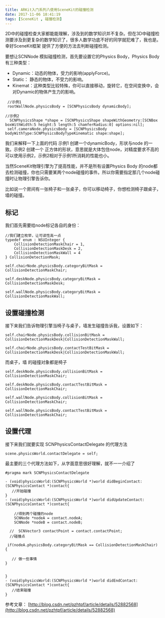 ```yaml
---
title: ARKit入门系列八使用SceneKit的碰撞检测
date: 2017-11-06 18:41:19
tags: [SceneKit , 碰撞检测]
---
```



2D中的碰撞检查大家都能能理解，涉及到的数学知识并不复杂。但在3D中碰撞检测要涉及到更复杂的数学知识了，很多人数学功底不好的同学就犯难了，我也是。幸好SceneKit框架 提供了方便的方法去判断碰撞检测。

要想让SCNNode 模拟碰撞检测，首先要设置它的Physics Body，Physics Body有三种类型： 

 * Dynamic：动态的物体，受力的影响(applyForce)。 
 * Static： 静态的物体，不受力的影响。 
 * Kinemat：这种类型比较特殊，你可以直接移动，旋转它，在空间变换中，会对Dynamic的物体产生力的影响。

```
 //示例1
 rootWallNode.physicsBody = [SCNPhysicsBody dynamicBody];
```

<!-- more -->

```
//示例2
  SCNPhysicsShape *shape = [SCNPhysicsShape shapeWithGeometry:[SCNBox boxWithWidth:5 height:5 length:5 chamferRadius:0] options:nil];
 self.cameraNode.physicsBody = [SCNPhysicsBody bodyWithType:SCNPhysicsBodyTypeKinematic shape:shape];
 ```

我们来解释一下上面的代码 示例1 创建一个dynamicBody，形状与node 的一致。示例2 创建一个 正方体的形状，意思就是大体包住node，对精度要求不高的可以使用示例2，示例2相对于示例1所消耗的性能也小。

当然SceneKit物理引擎为了提高性能，并不是所有设置Physics Body 的node都去检测碰撞，你也只需要某两个node碰撞的事件。所以你需要指定那几个node碰撞时让物理引擎告诉你。

比如说一个房间有一张椅子和一张桌子，你可以移动椅子，你想检测椅子跟桌子，墙的碰撞。 

## 标记

 我们首先需要给node标记各自的身份：

```
//我们建立枚举，让可读性高一点
typedef enum : NSUInteger {
    CollisionDetectionMaskChair = 1,
    CollisionDetectionMaskDesk = 2,
    CollisionDetectionMaskWall = 4
} CollisionDetectionMask;

self.chairNode.physicsBody.categoryBitMask = CollisionDetectionMaskChair;

self.deskNode.physicsBody.categoryBitMask = CollisionDetectionMaskDesk;

self.wallNode.physicsBody.categoryBitMask = CollisionDetectionMaskWall;
```

## 设置碰撞检测

接下来我们告诉物理引擎当椅子与桌子，墙发生碰撞告诉我，设置如下：

```
self.chairNode.physicsBody.collisionBitMask = CollisionDetectionMaskDesk|CollisionDetectionMaskWall;

self.chairNode.physicsBody.contactTestBitMask = CollisionDetectionMaskDesk|CollisionDetectionMaskWall;
```

而桌子，墙 的碰撞对象都是椅子

```
self.deskNode.physicsBody.collisionBitMask = CollisionDetectionMaskChair;

self.deskNode.physicsBody.contactTestBitMask = CollisionDetectionMaskChair;

self.wallNode.physicsBody.collisionBitMask = CollisionDetectionMaskChair;

self.wallNode.physicsBody.contactTestBitMask = CollisionDetectionMaskChair;
```

##  设置代理

 接下来我们就要实现 SCNPhysicsContactDelegate 的代理方法

```
scene.physicsWorld.contactDelegate = self;
```

最主要的三个代理方法如下，从字面意思很好理解，就不一一介绍了

```
#pragma mark SCNPhysicsContactDelegate

- (void)physicsWorld:(SCNPhysicsWorld *)world didBeginContact:(SCNPhysicsContact *)contact{
   //开始碰撞
}
- (void)physicsWorld:(SCNPhysicsWorld *)world didUpdateContact:(SCNPhysicsContact *)contact{

    //得到两个碰撞的node
    SCNNode *nodeA = contact.nodeA;
    SCNNode *nodeB = contact.nodeB;

  //  SCNVector3 contactPoint = contact.contactPoint;
  //碰撞点

 if(nodeA.physicsBody.categoryBitMask == CollisionDetectionMaskChair)                      {

   // 做一些事情
}


}
- (void)physicsWorld:(SCNPhysicsWorld *)world didEndContact:(SCNPhysicsContact *)contact{
   //结束碰撞
}
```

参考文章：
[http://blog.csdn.net/pzhtpf/article/details/52882568](http://blog.csdn.net/pzhtpf/article/details/52882568) 